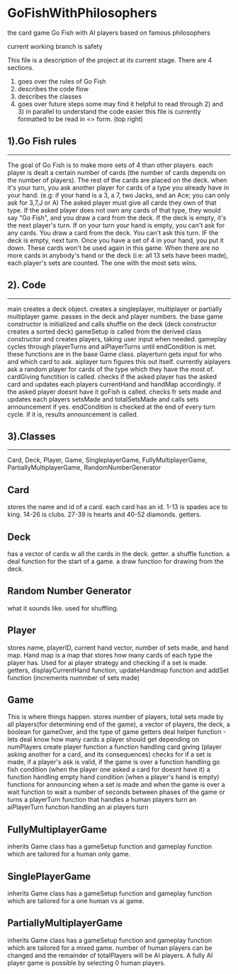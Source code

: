 # GoFishWithPhilosophers
the card game Go Fish with AI players based on famous philosophers

current working branch is safety

This file is a description of the project at its current stage. There are 4 sections.
1) goes over the rules of Go Fish
2) describes the code flow
3) describes the classes
4) goes over future steps
some may find it helpful to read through 2) and 3) in parallel to understand the code easier
this file is currently formatted to be read in <> form. (top right)

1).Go Fish rules
----------------
----------------
The goal of Go Fish is to make more sets of 4 than other players.
each player is dealt a  certain number of cards (the number of cards depends on the number of players). The rest of the cards are placed on the deck.
when it's your turn, you ask another player for cards of a type you already have in your hand. (e.g: if your hand is a 3, a 7, two Jacks, and an Ace; you can only ask for 3,7,J or A) The asked player must give all cards they own of that type.
If the asked player does not own any cards of that type, they would say "Go Fish", and you draw a card from the deck. If the deck is empty, it's the next player's turn.
If on your turn your hand is empty, you can't ask for any cards. You draw a card from the deck. You can't ask this turn. IF the deck is empty, next turn.
Once you have a set of 4 in your hand, you put it down. These cards won't be used again in this game.
When there are no more cards in anybody's hand or the deck (i.e: all 13 sets have been made), each player's sets are counted. The one with the most sets wins.

2). Code
--------
--------
main creates a deck object.
creates a singleplayer, multiplayer or partially multiplayer game. passes in the deck and player numbers.
  the base game constructor is initialized and calls shuffle on the deck (deck constructor creates a sorted deck)
  gameSetup is called from the derived class constructor and creates players, taking user input when needed.
  gameplay cycles through playerTurns and aiPlayerTurns until endCondition is met. these functions are in the base Game class.
    playerturn gets input for who and which card to ask. aiplayer turn figures this out itself. currently aiplayers ask a random player for cards of the type which       they have the most of.
      cardGiving functition is called. checks if the asked player has the asked card and updates each players currentHand and handMap accordingly. if the asked player       doesnt have it goFish is called.
        checks fr sets made and updates each players setsMade and totalSetsMade and calls sets announcement if yes.
    endCondition is checked at the end of every turn cycle. if it is, results announcement is called.


3).Classes
----------
----------
Card, Deck, Player, Game, SingleplayerGame, FullyMultiplayerGame, PartiallyMultiplayerGame, RandomNumberGenerator

Card
----
stores the name and id of a card. each card has an id. 1-13 is spades ace to king. 14-26 is clubs. 27-39 is hearts and 40-52 diamonds.
getters.

Deck
----
has a vector of cards w all the cards in the deck.
getter.
a shuffle function.
a deal function for the start of a game.
a draw function for drawing from the deck.

Random Number Generator
-----------------------
what it sounds like. used for shuffling.

Player
------
stores name, playerID, current hand vector, number of sets made, and hand map.
Hand map is a map that stores how many cards of each type the player has. Used for ai player strategy and checking if a set is made.
getters, displayCurrentHand function, updateHandmap function and addSet function (increments nummber of sets made)

Game
-----
This is where things happen. 
stores number of players, total sets made by all players(for determining end of the game), a vector of players, the deck, a boolean for gameOver, and the type of game 
getters
deal helper function - lets deal know how many cards a player should get depending on numPlayers
create player function
a function handling card giving (player asking another for a card, and its consequences)
checks for if a set is made, if a player's ask is valid, if the game is over
a function handling go fish condition (when the player one asked a card for doesnt have it)
a function handling empty hand condition (when a player's hand is empty)
functions for announcing when a set is made and when the game is over
a wait function to wait a number of seconds between phases of the game or turns
a playerTurn function that handles a human players turn
an aiPlayerTurn function handling an ai players turn

FullyMultiplayerGame
--------------------
inherits Game class
has a gameSetup function and gameplay function which are tailored for a human only game. 

SinglePlayerGame
----------------
inherits Game class
has a gameSetup function and gameplay function which are tailored for a one human vs ai game. 

PartiallyMultiplayerGame
------------------------
inherits Game class
has a gameSetup function and gameplay function which are tailored for a mixed game.
number of human players can be changed and the remainder of totalPlayers will be AI players.
A fully AI player game is possible by selecting 0 human players.
